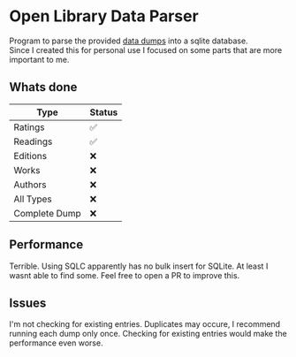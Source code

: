 # Open Library Data Parser

Program to parse the provided [data dumps](https://openlibrary.org/developers/dumps) into a sqlite database.  
Since I created this for personal use I focused on some parts that are more important to me.

## Whats done

| Type  | Status  |  
|---|---|
| Ratings  |  ✅ |
| Readings  |  ✅ |
| Editions  |  ❌ |
| Works  | ❌  |
| Authors  | ❌  |
| All Types  | ❌  |
| Complete Dump  |  ❌ |

## Performance

Terrible. Using SQLC apparently has no bulk insert for SQLite. At least I wasnt able to find some. Feel free to open a PR to improve this.

## Issues

I'm not checking for existing entries. Duplicates may occure, I recommend running each dump only once. Checking for existing entries would make the performance even worse.
